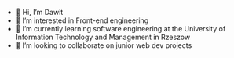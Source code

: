 - 👋 Hi, I’m Dawit
- 👀 I’m interested in Front-end engineering
- 🌱 I’m currently learning software engineering at the University of Information Technology and Management in Rzeszow
- 💞️ I’m looking to collaborate on junior web dev projects

<!---
DawitNetere/DawitNetere is a ✨ special ✨ repository because its `README.md` (this file) appears on your GitHub profile.
You can click the Preview link to take a look at your changes.
--->
